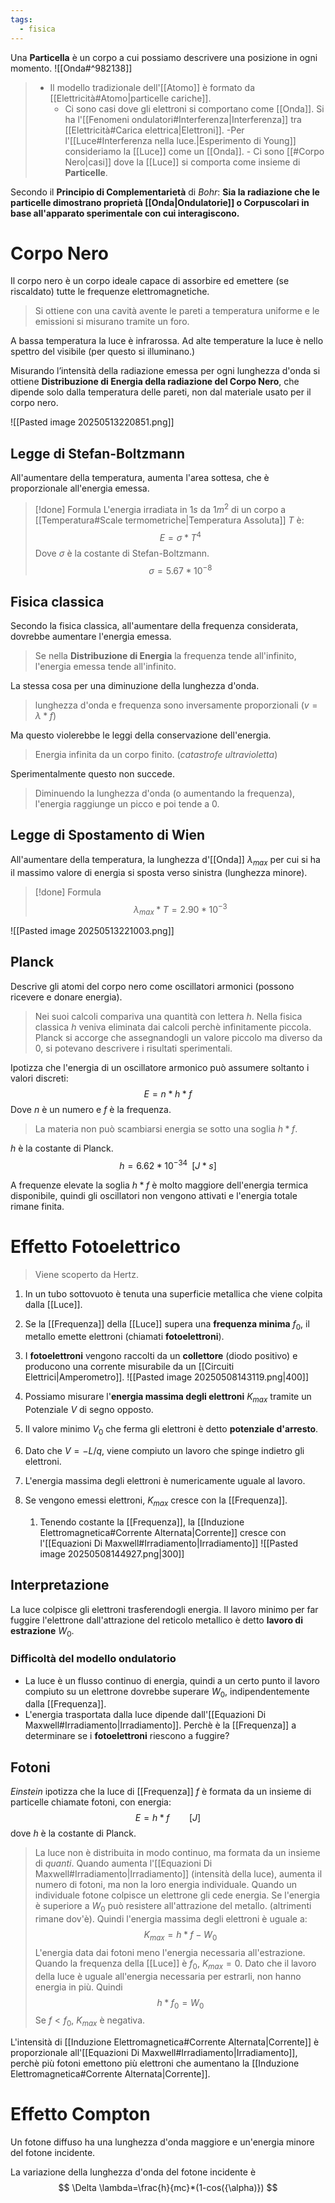 ```yaml
---
tags:
  - fisica
---
```

Una **Particella** è un corpo a cui possiamo descrivere una posizione in ogni momento.
![[Onda#^982138]]

>- Il modello tradizionale dell'[[Atomo]] è formato da [[Elettricità#Atomo|particelle cariche]].
>	- Ci sono casi dove gli elettroni si comportano come [[Onda]]. Si ha l'[[Fenomeni ondulatori#Interferenza|Interferenza]] tra [[Elettricità#Carica elettrica|Elettroni]].
>-Per l'[[Luce#Interferenza nella luce.|Esperimento di Young]] consideriamo la [[Luce]] come un [[Onda]].
	- Ci sono [[#Corpo Nero|casi]] dove la [[Luce]] si comporta come insieme di **Particelle**.

Secondo il **Principio di Complementarietà** di *Bohr*:
**Sia la radiazione che le particelle dimostrano proprietà [[Onda|Ondulatorie]] o Corpuscolari in base all'apparato sperimentale con cui interagiscono.**

# Corpo Nero
Il corpo nero è un corpo ideale capace di assorbire ed emettere (se riscaldato) tutte le frequenze elettromagnetiche.

>Si ottiene con una cavità avente le pareti a temperatura uniforme e le emissioni si misurano tramite un foro.

A bassa temperatura la luce è infrarossa. Ad alte temperature la luce è nello spettro del visibile (per questo si illuminano.)

Misurando l’intensità della radiazione emessa per ogni lunghezza d'onda si ottiene **Distribuzione di Energia della radiazione del Corpo Nero**, che dipende solo dalla temperatura delle pareti, non dal materiale usato per il corpo nero.

![[Pasted image 20250513220851.png]]
## Legge di Stefan-Boltzmann
All'aumentare della temperatura, aumenta l'area sottesa, che è proporzionale all'energia emessa.

>[!done] Formula
>L'energia irradiata in $1s$ da $1m^2$ di un corpo a [[Temperatura#Scale termometriche|Temperatura Assoluta]] $T$ è:
>$$E=\sigma*T^4
>$$
>Dove $\sigma$ è la costante di Stefan-Boltzmann.
>$$\sigma=5.67*10^{-8}$$

## Fisica classica
Secondo la fisica classica, all'aumentare della frequenza considerata, dovrebbe aumentare l'energia emessa. 
>Se nella **Distribuzione di Energia** la frequenza tende all'infinito, l'energia emessa tende all'infinito.

La stessa cosa per una diminuzione della lunghezza d'onda.
>lunghezza d'onda e frequenza sono inversamente proporzionali ($v=\lambda*f$)

Ma questo violerebbe le leggi della conservazione dell'energia.
>Energia infinita da un corpo finito. (_catastrofe ultravioletta_)

Sperimentalmente questo non succede.
>Diminuendo la lunghezza d'onda (o aumentando la frequenza), l'energia raggiunge un picco e poi tende a $0$.
## Legge di Spostamento di Wien

All'aumentare della temperatura, la lunghezza d'[[Onda]] $\lambda_{max}$ per cui si ha il massimo valore di energia si sposta verso sinistra (lunghezza minore).

>[!done] Formula
>$$
\lambda_{max}*T=2.90*10^{-3}
$$

![[Pasted image 20250513221003.png]]

## Planck
Descrive gli atomi del corpo nero come oscillatori armonici (possono ricevere e donare energia).
>Nei suoi calcoli compariva una quantità con lettera $h$.
>Nella fisica classica $h$ veniva eliminata dai calcoli perchè infinitamente piccola.
>Planck si accorge che assegnandogli un valore piccolo ma diverso da $0$, si potevano descrivere i risultati sperimentali.

Ipotizza che l'energia di un oscillatore armonico può assumere soltanto i valori discreti:
$$
E=n*h*f
$$
Dove $n$ è un numero e $f$ è la frequenza.
>La materia non può scambiarsi energia se sotto una soglia $h*f$.

$h$ è la costante di Planck.
$$
h=6.62*10^{-34} \;\;[J*s]
$$

A frequenze elevate la soglia $h*f$ è molto maggiore dell'energia termica disponibile, quindi gli oscillatori non vengono attivati e l'energia totale rimane finita.

# Effetto Fotoelettrico
>Viene scoperto da Hertz.

1. In un tubo sottovuoto è tenuta una superficie metallica che viene colpita dalla [[Luce]].
2. Se la [[Frequenza]] della [[Luce]] supera una **frequenza minima** $f_0$, il metallo emette elettroni (chiamati **fotoelettroni**).
3. I **fotoelettroni** vengono raccolti da un **collettore** (diodo positivo) e producono una corrente misurabile da un [[Circuiti Elettrici|Amperometro]].
![[Pasted image 20250508143119.png|400]]

4. Possiamo misurare l'**energia massima degli elettroni** $K_{max}$ tramite un Potenziale $V$ di segno opposto. 
5. Il valore minimo $V_0$ che ferma gli elettroni è detto **potenziale d'arresto**.
6. Dato che $V=-L/q$, viene compiuto un lavoro che spinge indietro gli elettroni.
7. L'energia massima degli elettroni è numericamente uguale al lavoro.
8. Se vengono emessi elettroni, $K_{max}$ cresce con la [[Frequenza]].
	1. Tenendo costante la [[Frequenza]], la [[Induzione Elettromagnetica#Corrente Alternata|Corrente]] cresce con l'[[Equazioni Di Maxwell#Irradiamento|Irradiamento]]
![[Pasted image 20250508144927.png|300]]
## Interpretazione
La luce colpisce gli elettroni trasferendogli energia.
Il lavoro minimo per far fuggire l'elettrone dall'attrazione del reticolo metallico è detto **lavoro di estrazione** $W_0$.
### Difficoltà del modello ondulatorio
- La luce è un flusso continuo di energia, quindi a un certo punto il lavoro compiuto su un elettrone dovrebbe superare $W_0$, indipendentemente dalla [[Frequenza]].
 - L'energia trasportata dalla luce dipende dall'[[Equazioni Di Maxwell#Irradiamento|Irradiamento]]. Perchè è la [[Frequenza]] a determinare se i **fotoelettroni** riescono a fuggire? 
## Fotoni
*Einstein* ipotizza che la luce di [[Frequenza]] $f$ è formata da un insieme di particelle chiamate fotoni, con energia:
$$
E=h*f\;\;\;\;\;\;\;\;\;[J]
$$
dove $h$ è la costante di Planck.
>La luce non è distribuita in modo continuo, ma formata da un insieme di *quanti*.
Quando aumenta l'[[Equazioni Di Maxwell#Irradiamento|Irradiamento]] (intensità della luce), aumenta il numero di fotoni, ma non la loro energia individuale. 
Quando un individuale fotone colpisce un elettrone gli cede energia. Se l'energia è superiore a $W_0$ può resistere all'attrazione del metallo. (altrimenti rimane dov'è).
Quindi l'energia massima degli elettroni è uguale a:
$$
K_{max}=h*f-W_0
$$
>L'energia data dai fotoni meno l'energia necessaria all'estrazione.
Quando la frequenza della [[Luce]] è $f_0$, $K_{max}=0$.
>Dato che il lavoro della luce è uguale all'energia necessaria per estrarli, non hanno energia in più.
Quindi
$$
h*f_0=W_0
$$
>Se $f<f_0$, $K_{max}$ è negativa.

L'intensità di [[Induzione Elettromagnetica#Corrente Alternata|Corrente]] è proporzionale all'[[Equazioni Di Maxwell#Irradiamento|Irradiamento]], perchè più fotoni emettono più elettroni che aumentano la [[Induzione Elettromagnetica#Corrente Alternata|Corrente]].


# Effetto Compton




Un fotone diffuso ha una lunghezza d'onda maggiore e un'energia minore del fotone incidente.


La variazione della lunghezza d'onda del fotone incidente è
$$
\Delta \lambda=\frac{h}{mc}*(1-cos({\alpha)})
$$

